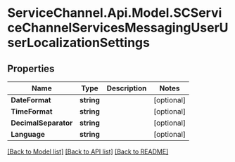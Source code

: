 # ServiceChannel.Api.Model.SCServiceChannelServicesMessagingUserUserLocalizationSettings

## Properties

Name | Type | Description | Notes
------------ | ------------- | ------------- | -------------
**DateFormat** | **string** |  | [optional] 
**TimeFormat** | **string** |  | [optional] 
**DecimalSeparator** | **string** |  | [optional] 
**Language** | **string** |  | [optional] 

[[Back to Model list]](../README.md#documentation-for-models) [[Back to API list]](../README.md#documentation-for-api-endpoints) [[Back to README]](../README.md)

